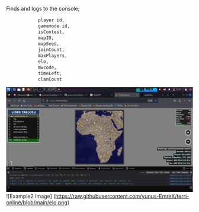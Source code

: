 Finds and logs to the console;
                
                player id,
                gamemode id,
                isContest,
                mapID,
                mapSeed,
                joinCount,
                maxPlayers,
                elo,
                mwcode,
                timeLeft,
                clanCount


                               


![Example Image](https://raw.githubusercontent.com/yunus-EmreX/terri-online/main/example.png)
![Example2 Image] (https://raw.githubusercontent.com/yunus-EmreX/terri-online/blob/main/elo.png)
